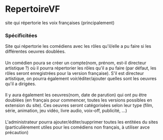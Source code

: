 # RepertoireVF
site qui répertorie les voix françaises (principalement)

### Spécificitées
Site qui répertorie les comédiens avec les rôles qu'il/elle a pu faire si les différentes oeuvres doublées.
#### 
Un comédien poura se créer un compte(nom, prénom, est-il directeur artistique ?) où il pourra répertorier les rôles qu'il a pu faire (par défaut, les rôles seront enregistrées pour la version française).
S'il est directeur artistique, on pourra également voir/éditer/ajouter quelles sont les oeuvres qu'il a dirigées.
#### 
Il y aura également les oeuvres(nom, date de parution) qui ont pu être doublées (en français pour commencer, toutes les versions possibles en extension du site).
Ces oeuvres seront catégorisées selon leur type (film, série, animation, jeu vidéo, livre audio, voix-off, publicité, ...)
#### 
L'administrateur pourra ajouter/éditer/supprimer toutes les entitées du sites (particulièrement utiles pour les comédiens non français,
à utiliser avce précaution)
